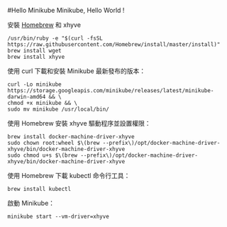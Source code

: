 #Hello Minikube
Minikube, Hello World !

安裝 [Homebrew](https://brew.sh/) 和 xhyve

```
/usr/bin/ruby -e "$(curl -fsSL https://raw.githubusercontent.com/Homebrew/install/master/install)"
brew install wget
brew install xhyve
```

使用 curl 下載和安裝 Minikube 最新發布的版本：

```
curl -Lo minikube https://storage.googleapis.com/minikube/releases/latest/minikube-darwin-amd64 && \
chmod +x minikube && \
sudo mv minikube /usr/local/bin/
```

使用 Homebrew 安裝 xhyve 驅動程序並設置權限：

```
brew install docker-machine-driver-xhyve
sudo chown root:wheel $\(brew --prefix\)/opt/docker-machine-driver-xhyve/bin/docker-machine-driver-xhyve
sudo chmod u+s $\(brew --prefix\)/opt/docker-machine-driver-xhyve/bin/docker-machine-driver-xhyve
```

使用 Homebrew 下載 kubectl 命令行工具：

```
brew install kubectl
```

啟動 Minikube：

```
minikube start --vm-driver=xhyve
```

